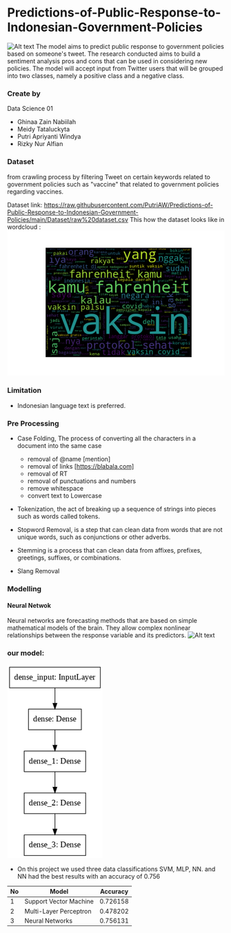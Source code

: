 # Predictions-of-Public-Response-to-Indonesian-Government-Policies

![Alt text](Poster/Poster_Kelompok6.png)
The model aims to predict public response to government policies based on someone's tweet. The research conducted aims to build a sentiment analysis pros and cons that can be used in considering new policies. The model will accept input from Twitter users that will be grouped into two classes, namely a positive class and a negative class.

### Create by
Data Science 01
 - Ghinaa Zain Nabiilah
 - Meidy Tataluckyta
 - Putri Apriyanti Windya
 - Rizky Nur Alfian
 

### Dataset
from crawling process by filtering Tweet on certain keywords related to government policies such as "vaccine" that related to government policies regarding vaccines.

Dataset link: https://raw.githubusercontent.com/PutriAW/Predictions-of-Public-Response-to-Indonesian-Government-Policies/main/Dataset/raw%20dataset.csv
This how the dataset looks like in wordcloud :
![Alt text](Dataset/wordcloud.png)


### Limitation
 * Indonesian language text is preferred.


### Pre Processing
  * Case Folding, The process of converting all the characters in a document into the same case
       - removal of @name [mention]
       - removal of links [https://blabala.com]
       - removal of RT
       - removal of punctuations and numbers
       - remove whitespace
       - convert text to Lowercase

  * Tokenization, the act of breaking up a sequence of strings into pieces such as words called tokens. 

  * Stopword Removal, is a step that can clean data from words that are not unique words, such as conjunctions or other adverbs.
  * Stemming is a process that can clean data from affixes, prefixes, greetings, suffixes, or combinations.
  * Slang Removal

### Modelling

#### Neural Netwok
Neural networks are forecasting methods that are based on simple mathematical models of the brain. They allow complex nonlinear relationships between the response variable and its predictors.
![Alt text](https://miro.medium.com/max/700/1*VzfXxubCPfLHxxXZtFInUw.png)

### our model:
![Alt text](Model/model.png)


 * On this project we used three data classifications SVM, MLP, NN. and NN had the best results with an accuracy of 0.756
 
| No     | Model                   | Accuracy  |
| ------ |------------------------ | ----------|
| 1      | Support Vector Machine  | 0.726158  |
| 2      | Multi-Layer Perceptron  | 0.478202  |
| 3      | Neural Networks         | 0.756131  |
